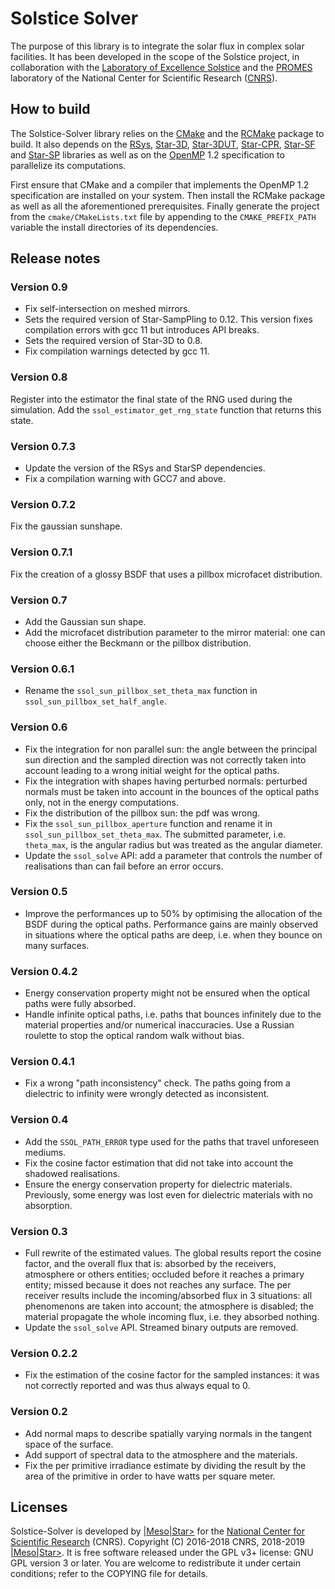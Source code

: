 # Solstice Solver

The purpose of this library is to integrate the solar flux in complex solar
facilities. It has been developed in the scope of the Solstice project, in
collaboration with the
[Laboratory of Excellence Solstice](http://www.labex-solstice.fr) and the
[PROMES](http://www.promes.cnrs.fr/index.php?page=home-en) laboratory of the
National Center for Scientific Research ([CNRS](http://www.cnrs.fr/index.php)).

## How to build

The Solstice-Solver library relies on the [CMake](http://www.cmake.org) and the
[RCMake](https://gitlab.com/vaplv/rcmake/) package to build.
It also depends on the
[RSys](https://gitlab.com/vaplv/rsys/),
[Star-3D](https://gitlab.com/meso-star/star-3d/),
[Star-3DUT](https://gitlab.com/meso-star/star-3dut),
[Star-CPR](https://gitlab.com/meso-star/star-cpr),
[Star-SF](https://gitlab.com/meso-star/star-sf) and
[Star-SP](https://gitlab.com/meso-star/star-sp/) libraries as well as on the
[OpenMP](http://www.openmp.org) 1.2 specification to parallelize its
computations.

First ensure that CMake and a compiler that implements the OpenMP 1.2
specification are installed on your system. Then install the RCMake package as
well as all the aforementioned prerequisites. Finally generate the project from
the `cmake/CMakeLists.txt` file by appending to the `CMAKE_PREFIX_PATH`
variable the install directories of its dependencies.

## Release notes

### Version 0.9

- Fix self-intersection on meshed mirrors.
- Sets the required version of Star-SampPling to 0.12. This version fixes
  compilation errors with gcc 11 but introduces API breaks.
- Sets the required version of Star-3D to 0.8.
- Fix compilation warnings detected by gcc 11.

### Version 0.8

Register into the estimator the final state of the RNG used during the
simulation. Add the `ssol_estimator_get_rng_state` function that returns this
state.

### Version 0.7.3

- Update the version of the RSys and StarSP dependencies. 
- Fix a compilation warning with GCC7 and above.

### Version 0.7.2

Fix the gaussian sunshape.

### Version 0.7.1

Fix the creation of a glossy BSDF that uses a pillbox microfacet distribution.

### Version 0.7

- Add the Gaussian sun shape.
- Add the microfacet distribution parameter to the mirror material: one can
  choose either the Beckmann or the pillbox distribution.

### Version 0.6.1

- Rename the `ssol_sun_pillbox_set_theta_max` function in
  `ssol_sun_pillbox_set_half_angle`.

### Version 0.6

- Fix the integration for non parallel sun: the angle between the principal sun
  direction and the sampled direction was not correctly taken into account
  leading to a wrong initial weight for the optical paths.
- Fix the integration with shapes having perturbed normals: perturbed normals
  must be taken into account in the bounces of the optical paths only, not in
  the energy computations.
- Fix the distribution of the pillbox sun: the pdf was wrong.
- Fix the `ssol_sun_pillbox_aperture` function and rename it in
  `ssol_sun_pillbox_set_theta_max`. The submitted parameter, i.e. `theta_max`,
  is the angular radius but was treated as the angular diameter.
- Update the `ssol_solve` API: add a parameter that controls the number of
  realisations than can fail before an error occurs.

### Version 0.5

- Improve the performances up to 50% by optimising the allocation of the BSDF
  during the optical paths. Performance gains are mainly observed in situations
  where the optical paths are deep, i.e. when they bounce on many surfaces.

### Version 0.4.2

- Energy conservation property might not be ensured when the optical paths were
  fully absorbed.
- Handle infinite optical paths, i.e. paths that bounces infinitely due to the
  material properties and/or numerical inaccuracies. Use a Russian roulette to
  stop the optical random walk without bias.

### Version 0.4.1

- Fix a wrong "path inconsistency" check. The paths going from a dielectric to
  infinity were wrongly detected as inconsistent.

### Version 0.4

- Add the `SSOL_PATH_ERROR` type used for the paths that travel unforeseen
  mediums.
- Fix the cosine factor estimation that did not take into account the
  shadowed realisations.
- Ensure the energy conservation property for dielectric materials. Previously,
  some energy was lost even for dielectric materials with no absorption.

### Version 0.3

- Full rewrite of the estimated values. The global results report the cosine
  factor, and the overall flux that is: absorbed by the receivers, atmosphere
  or others entities; occluded before it reaches a primary entity; missed
  because it does not reaches any surface. The per receiver results include the
  incoming/absorbed flux in 3 situations: all phenomenons are taken into
  account; the atmosphere is disabled; the material propagate the whole
  incoming flux, i.e. they absorbed nothing.
- Update the `ssol_solve` API. Streamed binary outputs are removed.

### Version 0.2.2

- Fix the estimation of the cosine factor for the  sampled instances: it was
  not correctly reported and was thus always equal to 0.

### Version 0.2

- Add normal maps to describe spatially varying normals in the tangent space of
  the surface.
- Add support of spectral data to the atmosphere and the materials.
- Fix the per primitive irradiance estimate by dividing the result by the area
  of the primitive in order to have watts per square meter.

## Licenses

Solstice-Solver is developed by [|Meso|Star>](http://www.meso-star.com) for the
[National Center for Scientific Research](http://www.cnrs.fr/index.php) (CNRS).
Copyright (C) 2016-2018 CNRS, 2018-2019
[|Meso|Star>](http://www.meso-star.com). It is free software released under the
GPL v3+ license: GNU GPL version 3 or later. You are welcome to redistribute it
under certain conditions; refer to the COPYING file for details.

